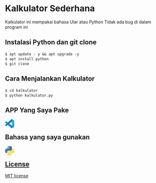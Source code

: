 # Kalkulator Sederhana
Kalkulator ini mempakai bahasa Ular atau Python
Tidak ada bug di dalam program ini

## Instalasi Python dan git clone

```
$ apt update - y && apt upgrade -y
$ apt install python
$ git clone
```

## Cara Menjalankan Kalkulator

```
$ cd kalkulator
$ python kalkulator.py
```

## APP Yang Saya Pake
<a title="Visual Studio Code" href="https://code.visualstudio.com/">
    <img align="left" alt="logo" width="30px" src="https://raw.githubusercontent.com/Fandyfr/Fandyfr/main/logo/vscode.png">
</a>
<br>

## Bahasa yang saya gunakan
<a title="Visual Studio Code" href="https://code.visualstudio.com/">
    <img align="left" alt="logo" width="30px" src="https://raw.githubusercontent.com/Fandyfr/Fandyfr/main/logo/python.png">
<br>

## License

[MIT license](LICENSE)